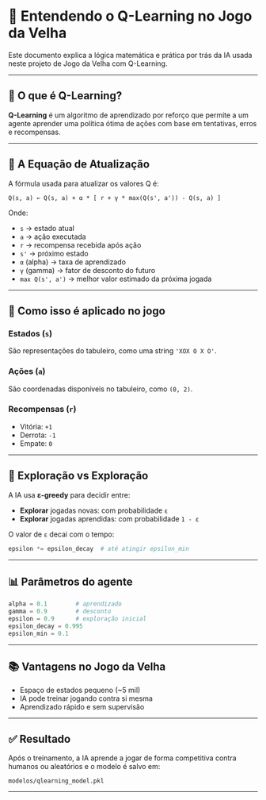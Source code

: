 
# 🧠 Entendendo o Q-Learning no Jogo da Velha

Este documento explica a lógica matemática e prática por trás da IA usada neste projeto de Jogo da Velha com Q-Learning.

---

## 🤖 O que é Q-Learning?

**Q-Learning** é um algoritmo de aprendizado por reforço que permite a um agente aprender uma política ótima de ações com base em tentativas, erros e recompensas.

---

## 🧮 A Equação de Atualização

A fórmula usada para atualizar os valores Q é:

```
Q(s, a) ← Q(s, a) + α * [ r + γ * max(Q(s', a')) - Q(s, a) ]
```

Onde:

- `s` → estado atual
- `a` → ação executada
- `r` → recompensa recebida após ação
- `s'` → próximo estado
- `α` (alpha) → taxa de aprendizado
- `γ` (gamma) → fator de desconto do futuro
- `max Q(s', a')` → melhor valor estimado da próxima jogada

---

## 🧠 Como isso é aplicado no jogo

### Estados (`s`)
São representações do tabuleiro, como uma string `'XOX O X O'`.

### Ações (`a`)
São coordenadas disponíveis no tabuleiro, como `(0, 2)`.

### Recompensas (`r`)
- Vitória: `+1`
- Derrota: `-1`
- Empate: `0`

---

## 🎲 Exploração vs Exploração

A IA usa **ε-greedy** para decidir entre:

- **Explorar** jogadas novas: com probabilidade `ε`
- **Explorar** jogadas aprendidas: com probabilidade `1 - ε`

O valor de `ε` decai com o tempo:

```python
epsilon *= epsilon_decay  # até atingir epsilon_min
```

---

## 📊 Parâmetros do agente

```python
alpha = 0.1        # aprendizado
gamma = 0.9        # desconto
epsilon = 0.9      # exploração inicial
epsilon_decay = 0.995
epsilon_min = 0.1
```

---

## 📚 Vantagens no Jogo da Velha

- Espaço de estados pequeno (~5 mil)
- IA pode treinar jogando contra si mesma
- Aprendizado rápido e sem supervisão

---

## ✅ Resultado

Após o treinamento, a IA aprende a jogar de forma competitiva contra humanos ou aleatórios e o modelo é salvo em:

```
modelos/qlearning_model.pkl
```

---
